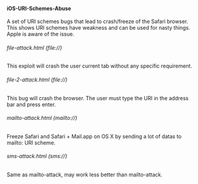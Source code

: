#### iOS-URI-Schemes-Abuse

A set of URI schemes bugs that lead to crash/freeze of the Safari browser. This shows URI schemes have weakness and can be used for nasty things. Apple is aware of the issue.

###### file-attack.html (file://)

This exploit will crash the user current tab without any specific requirement.

###### file-2-attack.html (file://)

This bug will crash the browser. The user must type the URI in the address bar and press enter.

###### mailto-attack.html (mailto://)

Freeze Safari and Safari + Mail.app on OS X by sending a lot of datas to mailto: URI scheme.

###### sms-attack.html (sms://)

Same as mailto-attack, may work less better than mailto-attack.
